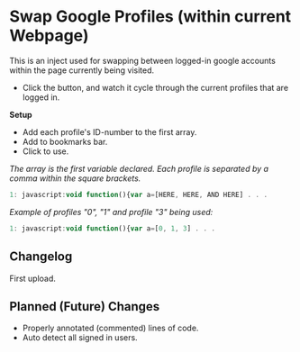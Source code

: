 # Swap Google Profiles (within current Webpage)
This is an inject used for swapping between logged-in google accounts within the page currently being visited.

 - Click the button, and watch it cycle through the current profiles that are logged in.

**Setup**
- Add each profile's ID-number to the first array.
- Add to bookmarks bar.
- Click to use.

*The array is the first variable declared. Each profile is separated by a comma within the square brackets.*

```js
1: javascript:void function(){var a=[HERE, HERE, AND HERE] . . .

```
*Example of profiles "0", "1" and profile "3" being used:*
```js
1: javascript:void function(){var a=[0, 1, 3] . . .

```



Changelog
----
First upload.





Planned (Future) Changes
----
 - Properly annotated (commented) lines of code.
 - Auto detect all signed in users.



